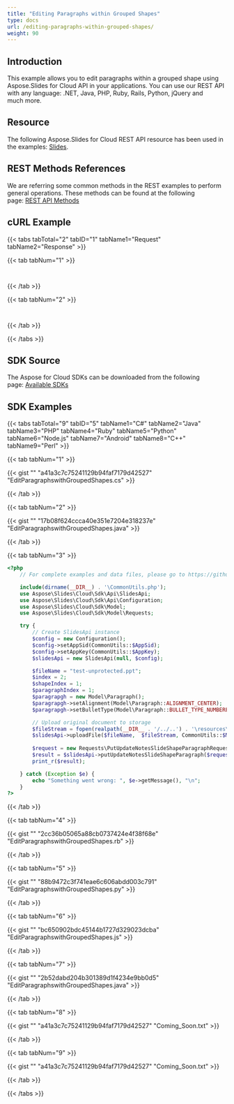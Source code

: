 ```yaml
---
title: "Editing Paragraphs within Grouped Shapes"
type: docs
url: /editing-paragraphs-within-grouped-shapes/
weight: 90
---
```



## **Introduction**
This example allows you to edit paragraphs within a grouped shape using Aspose.Slides for Cloud API in your applications. You can use our REST API with any language: .NET, Java, PHP, Ruby, Rails, Python, jQuery and much more.
## **Resource**
The following Aspose.Slides for Cloud REST API resource has been used in the examples: [Slides](https://apireference.aspose.cloud/slides/#!/SlidesDocument/SlidesDocument_PutSlidesConvert).
## **REST Methods References**
We are referring some common methods in the REST examples to perform general operations. These methods can be found at the following page: [REST API Methods](https://apireference.aspose.cloud/slides/) 
## **cURL Example**
{{< tabs tabTotal="2" tabID="1" tabName1="Request" tabName2="Response" >}}

{{< tab tabNum="1" >}}

```java



```

{{< /tab >}}

{{< tab tabNum="2" >}}

```java



```

{{< /tab >}}

{{< /tabs >}}
## **SDK Source**
The Aspose for Cloud SDKs can be downloaded from the following page: [Available SDKs](/slides/available-sdks/)
## **SDK Examples**
{{< tabs tabTotal="9" tabID="5" tabName1="C#" tabName2="Java" tabName3="PHP" tabName4="Ruby" tabName5="Python" tabName6="Node.js" tabName7="Android" tabName8="C++" tabName9="Perl" >}}

{{< tab tabNum="1" >}}

{{< gist "" "a41a3c7c75241129b94faf7179d42527" "EditParagraphswithGroupedShapes.cs" >}}

{{< /tab >}}

{{< tab tabNum="2" >}}

{{< gist "" "17b08f624ccca40e351e7204e318237e" "EditParagraphswithGroupedShapes.java" >}}

{{< /tab >}}

{{< tab tabNum="3" >}}

```php
<?php 
    // For complete examples and data files, please go to https://github.com/aspose-Slides-cloud/aspose-Slides-cloud-php

    include(dirname(__DIR__) . '\CommonUtils.php');
    use Aspose\Slides\Cloud\Sdk\Api\SlidesApi;
    use Aspose\Slides\Cloud\Sdk\Api\Configuration;
    use Aspose\Slides\Cloud\Sdk\Model;
    use Aspose\Slides\Cloud\Sdk\Model\Requests;

    try {
        // Create SlidesApi instance
        $config = new Configuration();
        $config->setAppSid(CommonUtils::$AppSid);
        $config->setAppKey(CommonUtils::$AppKey);
        $slidesApi = new SlidesApi(null, $config);

        $fileName = "test-unprotected.ppt";
        $index = 2;
        $shapeIndex = 1;
        $paragraphIndex = 1;
        $paragrapgh = new Model\Paragraph();
        $paragrapgh->setAlignment(Model\Paragraph::ALIGNMENT_CENTER);
        $paragrapgh->setBulletType(Model\Paragraph::BULLET_TYPE_NUMBERED);

        // Upload original document to storage
        $fileStream = fopen(realpath(__DIR__ . '/../..') . '\resources\\' . $fileName, 'r');
        $slidesApi->uploadFile($fileName,  $fileStream, CommonUtils::$MyStorage);
        
        $request = new Requests\PutUpdateNotesSlideShapeParagraphRequest($fileName, $index, $shapeIndex, $paragraphIndex, "", $paragrapgh);
        $result = $slidesApi->putUpdateNotesSlideShapeParagraph($request);
        print_r($result);

    } catch (Exception $e) {
        echo "Something went wrong: ", $e->getMessage(), "\n";
    }
?>
```

{{< /tab >}}

{{< tab tabNum="4" >}}

{{< gist "" "2cc36b05065a88cb0737424e4f38f68e" "EditParagraphswithGroupedShapes.rb" >}}

{{< /tab >}}

{{< tab tabNum="5" >}}

{{< gist "" "88b9472c3f741eae6c606abdd003c791" "EditParagraphswithGroupedShapes.py" >}}

{{< /tab >}}

{{< tab tabNum="6" >}}

{{< gist "" "bc650902bdc45144b1727d329023dcba" "EditParagraphswithGroupedShapes.js" >}}

{{< /tab >}}

{{< tab tabNum="7" >}}

{{< gist "" "2b52dabd204b301389d1f4234e9bb0d5" "EditParagraphswithGroupedShapes.java" >}}

{{< /tab >}}

{{< tab tabNum="8" >}}

{{< gist "" "a41a3c7c75241129b94faf7179d42527" "Coming_Soon.txt" >}}

{{< /tab >}}

{{< tab tabNum="9" >}}

{{< gist "" "a41a3c7c75241129b94faf7179d42527" "Coming_Soon.txt" >}}

{{< /tab >}}

{{< /tabs >}}
